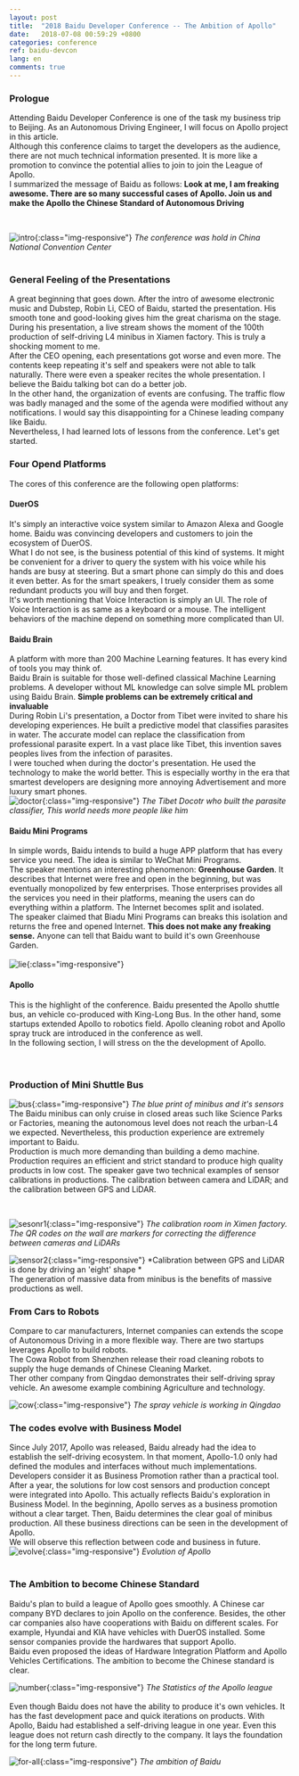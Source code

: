 ```yaml
---
layout: post
title:  "2018 Baidu Developer Conference -- The Ambition of Apollo"
date:   2018-07-08 00:59:29 +0800
categories: conference
ref: baidu-devcon
lang: en
comments: true
---
```

### **Prologue**
Attending Baidu Developer Conference is one of the task my business trip to Beijing. As an Autonomous Driving Engineer, I will focus on Apollo project in this article.  
Although this conference claims to target the developers as the audience, there are not much technical information presented. It is more like a promotion to convince the potential allies to join to join the League of Apollo.  
I summarized the message of Baidu as follows: **Look at me, I am freaking awesome. There are so many successful cases of Apollo. Join us and make the Apollo the Chinese Standard of Autonomous Driving**

<br />

![intro](/assets/img/bc-con.jpg){:class="img-responsive"}
*The conference was hold in China National Convention Center*  
<br />

### **General Feeling of the Presentations**
A great beginning that goes down.
After the intro of awesome electronic music and Dubstep, Robin Li, CEO of Baidu, started the presentation. His smooth tone and good-looking gives him the great charisma on the stage. During his presentation, a live stream shows the moment of the 100th production of self-driving L4 minibus in Xiamen factory. This is truly a shocking moment to me.  
After the CEO opening, each presentations got worse and even more. The contents keep repeating it's self and speakers were not able to talk naturally. There were even a speaker recites the whole presentation. I believe the Baidu talking bot can do a better job.  
In the other hand, the organization of events are confusing. The traffic flow was badly managed and the some of the agenda were modified without any notifications. I would say this disappointing for a Chinese leading company like Baidu.  
Nevertheless, I had learned lots of lessons from the conference. Let's get started.

### **Four Opend Platforms**
The cores of this conference are the following open platforms:  

#### **DuerOS**
It's simply an interactive voice system similar to Amazon Alexa and Google home. Baidu was convincing developers and customers to join the ecosystem of DuerOS.  
What I do not see, is the business potential of this kind of systems. It might be convenient for a driver to query the system with his voice while his hands are busy at steering. But a smart phone can simply do this and does it even better. As for the smart speakers, I truely consider them as some redundant products you will buy and then forget.  
It's worth mentioning that Voice Interaction is simply an UI. The role of Voice Interaction is as same as a keyboard or a mouse. The intelligent behaviors of the machine depend on something more complicated than UI.  

#### **Baidu Brain**
A platform with more than 200 Machine Learning features. It has every kind of tools you may think of.  
Baidu Brain is suitable for those well-defined classical Machine Learning problems. A developer without ML knowledge can solve simple ML problem using Baidu Brain. **Simple problems can be extremely critical and invaluable**  
During Robin Li's presentation, a Doctor from Tibet were invited to share his developing experiences. He built a predictive model that classifies parasites in water. The accurate model can replace the classification from professional parasite expert. In a vast place like Tibet, this invention saves peoples lives from the infection of parasites.  
I were touched when during the doctor's presentation. He used the technology to make the world better. This is especially worthy in the era that smartest developers are designing more annoying Advertisement and more luxury smart phones.  
![doctor](/assets/img/bc-doctor.jpg){:class="img-responsive"}
*The Tibet Docotr who built the parasite classifier, This world needs more people like him*
<br />

#### **Baidu Mini Programs**
In simple words, Baidu intends to build a huge APP platform that has every service you need. The idea is similar to WeChat Mini Programs.  
The speaker mentions an interesting phenomenon: **Greenhouse Garden**. It describes that Internet were free and open in the beginning, but was eventually monopolized by few enterprises. Those enterprises provides all the services you need in their platforms, meaning the users can do everything within a platform. The Internet becomes split and isolated.  
The speaker claimed that Biadu Mini Programs can breaks this isolation and returns the free and opened Internet. **This does not make any freaking sense.** Anyone can tell that Baidu want to build it's own Greenhouse Garden.  
<br />
![lie](/assets/img/bc-lie.jpeg){:class="img-responsive"}
<br />

#### **Apollo**
This is the highlight of the conference. Baidu presented the Apollo shuttle bus, an vehicle co-produced with King-Long Bus. In the other hand, some startups extended Apollo to robotics field. Apollo cleaning robot and Apollo spray truck are introduced in the conference as well.  
In the following section, I will stress on the the development of Apollo.  
<br />
<br />

### **Production of Mini Shuttle Bus**
![bus](/assets/img/bc-bus.jpg){:class="img-responsive"}
*The blue print of minibus and it's sensors*
<br />
The Baidu minibus can only cruise in closed areas such like Science Parks or Factories, meaning the autonomous level does not reach the urban-L4 we expected. Nevertheless, this production experience are extremely important to Baidu.  
Production is much more demanding than building a demo machine. Production requires an efficient and strict standard to produce high quality products in low cost. The speaker gave two technical examples of sensor calibrations in productions. The calibration between camera and LiDAR; and the calibration between GPS and LiDAR.   

<br />

![sesonr1](/assets/img/bc-sensor-cali1.jpg){:class="img-responsive"}
*The calibration room in Ximen factory. The QR codes on the wall are markers for correcting the difference between cameras and LiDARs*
<br />

![sensor2](/assets/img/bc-sensor-cali.jpg){:class="img-responsive"}
*Calibration between GPS and LiDAR is done by driving an 'eight' shape *
<br />
The generation of massive data from minibus is the benefits of massive productions as well.
<br />


### **From Cars to Robots**
Compare to car manufacturers, Internet companies can extends the scope of Autonomous Driving in a more flexible way. There are two startups leverages Apollo to build robots.  
The Cowa Robot from Shenzhen release their road cleaning robots to supply the huge demands of Chinese Cleaning Market.  
Ther other company from Qingdao demonstrates their self-driving spray vehicle. An awesome example combining Agriculture and technology.

![cow](/assets/img/bc-cow.jpg){:class="img-responsive"}
*The spray vehicle is working in Qingdao*
<br />

### **The codes evolve with Business Model**
Since July 2017, Apollo was released, Baidu already had the idea to establish the self-driving ecosystem. In that moment, Apollo-1.0 only had defined the modules and interfaces without much implementations. Developers consider it as Business Promotion rather than a practical tool.  
After a year, the solutions for low cost sensors and production concept were integrated into Apollo. This actually reflects Baidu's exploration in Business Model. In the beginning, Apollo serves as a business promotion without a clear target. Then, Baidu determines the clear goal of minibus production. All these business directions can be seen in the development of Apollo.  
We will observe this reflection between code and business in future.
![evolve](/assets/img/bc-evolve.png){:class="img-responsive"}
*Evolution of Apollo*
<br />
<br />
### **The Ambition to become Chinese Standard**
Baidu's plan to build a league of Apollo goes smoothly. A Chinese car company BYD declares to join Apollo on the conference. Besides, the other car companies also have cooperations with Baidu on different scales. For example, Hyundai and KIA have vehicles with DuerOS installed. Some sensor companies provide the hardwares that support Apollo.  
Baidu even proposed the ideas of Hardware Integration Platform and Apollo Vehicles Certifications. The ambition to become the Chinese standard is clear.

![number](/assets/img/bc-number.jpeg){:class="img-responsive"}
*The Statistics of the Apollo league*
<br />
<br />
Even though Baidu does not have the ability to produce it's own vehicles. It has the fast development pace and quick iterations on products. With Apollo, Baidu had established a self-driving league in one year. Even this league does not return cash directly to the company. It lays the foundation for the long term future.

![for-all](/assets/img/bc-for-all.jpg){:class="img-responsive"}
*The ambition of Baidu*
